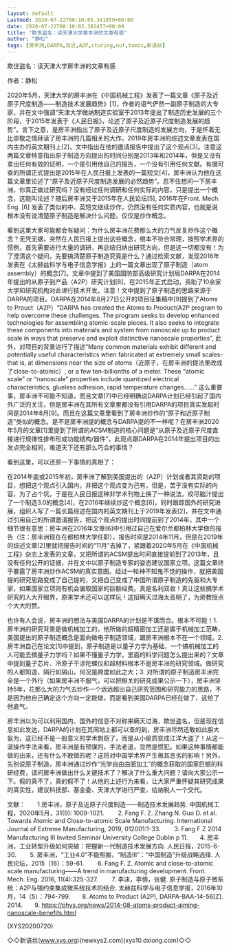 ```yaml
---
layout: default
Lastmod: 2020-07-22T00:10:05.341859+00:00
date: 2020-07-22T00:10:03.381437+00:00
title: "欺世盗名：读天津大学房丰洲的文章有感"
author: "静松"
tags: [房丰洲,DARPA,及近,A2P,cturing,nuf,tomic,新语丝]
---
```


欺世盗名：读天津大学房丰洲的文章有感

作者：静松

2020年5月，天津大学的房丰洲在《中国机械工程》发表了一篇文章《原子及近原子尺度制造——制造技术发展趋势》[1]，作者的语气俨然一副原子制造的大专家，并在文中强调“天津大学微纳制造实验室于2013年提出了制造历史发展的三个阶段，于2015年发表于《人民日报》，论述了原子及近原子尺度制造发展的趋势”。言下之意，是房丰洲指出了原子及近原子尺度制造的发展方向，于是怀着无比崇敬之情拜读了房丰洲的几篇相关的大作。2019年房丰洲的综述文章发表在国内主办的英文期刊上[2]，文中指出在他的邀请报告中提出了这个观点[3]。注意这两篇文章特意指出原子制造方向提出的时间分别是2013年和2014年，但是又没有拿出任何有效的证明，一个是引用他自己的报告，一个没有引用任何文献。有据可查的所谓正式提出是2015年在人民日报上发表的一篇短文[4]，房丰洲认为他在这篇文章里论述了“原子及近原子尺度制造发展的必然趋势”。忍不住想问一下房丰洲，你真正做过研究吗？没有经过任何调研和任何实际的内容，只是提出一个概念，这能叫论述？随后房丰洲又于2015年在人民论坛[5], 2016年在Front. Mech. Eng. [6] 发表了类似的中、英短文继续炒作，仍然没有任何实质内容，也就是说根本没有说清楚原子制造是解决什么问题，仅仅是炒作概念。

看到这里大家可能都会有疑问：为什么房丰洲花费那么大的力气反复炒作这个概念？无凭无据，突然在人民日报上提出这些概念，根本不符合常理，按照学术界的惯例，首先需要进行大量的调研，再总结归纳出研究方向，但是这一切都没有！为了澄清这个疑问，先要搞清楚原子制造究竟是什么？通过检索文献，发现2016年发表在《太赫兹科学与电子信息学报》上的一篇文章出现了原子制造（atom assembly）的概念[7]。文章中提到了美国国防部高级研究计划局DARPA在2014年提出的从原子到产品（A2P）研究计划[8]，在2015年正式启动，资助了10余家大学和研究机构对此进行技术开发。注意！文中提到了原子制造的思路来源于DARPA的项目。DARPA在2014年8月27日公开的项目征集稿中[9]提到了Atoms to Prouct（A2P）“DARPA has created the Atoms to Product(A2P program to help overcome these challenges. The program seeks to develop enhanced technologies for assembling atomic-scale pieces. It also seeks to integrate these components into materials and system from nanoscale up to product scale in ways that preserve and exploit distinctive nanoscale properties”, 此外，对项目的背景进行了描述“Many common materials exhibit different and potentially useful characteristics when fabricated at extremely small scales-that is, at dimensions near the size of atoms（近原子，在房丰洲的提法里改成了close-to-atomic）, or a few ten-billionths of a meter. These “atomic scale” or “nanoscale” properties include quantized electrical characteristics, glueless adhesion, rapid temperature changes……” 这么重要事，房丰洲不可能不知道，而且文章[7]中已经明确说DARPA计划已经引起了国内外广泛的关注，但是房丰洲在其所有文章里都没有引用DARPA的项目真实发起时间是2014年8月[9]。而且在这篇文章里看到了房丰洲炒作的“原子和近原子制造”类似的概念。是不是房丰洲提的概念与DARPA提的不一样呢？在房丰洲2020年5月的文章[1]里提到了所谓的ACSM制造的核心问题是“从原子及近原子尺度直接进行规律性排布形成功能结构/器件”，此观点跟DARPA在2014年提出项目的出发点完全相同，难道天下还有那么巧合的事情？

看到这里，可以还原一下事情的真相了：

在2014年底或2015年初，房丰洲了解到美国提出的（A2P）计划或者其资助的项目，想把这个观点引入国内，并把这个观点变为己有，但是，苦于没有实际的内容，为了占个坑，于是在人民日报这种非学术刊物上换了一种说法，绞尽脑汁提出了一个制造3.0的概念[4]，在2016年继续炒这个概念[6]，同时跟踪国外的研究进展，组织人写了一篇长篇综述在国内的英文期刊上于2019年发表[2]，并在文中通过引用自己的所谓邀请报告，把这个观点的提出时间提前到了2014年，其中一个细节很有意思：房丰洲在2016年文章[6]中引用过自己在爱尔兰都柏林大学做的报告（注：房丰洲现在在都柏林大学任职），报告时间是2014年11月，但是在2019年的综述文章[2]里就把报告时间的“11月”去掉了，紧跟着2020年5月在《中国机械工程》杂志上发表的文章，又把所谓的ACSM提出时间直接提前到了2013年，且没有任何公开的证据，并在文中以原子制造专家的姿态建议国家立项。这篇文章终于暴露了房丰洲炒作ACSM的真实意图。经过一轮神不知鬼不觉的操作，就把美国提的研究思路变成了自己提的，又把自己变成了中国所谓原子制造的先驱和大专家，如果国家立项则有机会骗取国家的巨额经费。真是名利双收！真让这些搞学术研究的人大开眼界，原来学术还可以这样玩！这招瞒天过海太高明了，为房教授点个大大的赞。

也许有人会说，房丰洲的想法与美国DARPA的计划是不谋而合。根本不可能！1. 房丰洲的研究背景是做机械加工的，他所做的超精密加工还是属于机械加工范畴，美国提出的原子制造概念是面向微电子制造领域，跟房丰洲根本不在一个领域。2. 房丰洲自己在论文[1]中提到，原子制造是以量子力学为基础，一个搞机械加工的人可能去搞量子力学吗？如果不懂量子力学，里面的科学问题怎么提出来的？文章中提到量子芯片、冷原子干涉陀螺仪和超材料根本不是房丰洲的研究领域。做研究的人都知道，隔行如隔山，何况是跨度如此之大；3. 对所谓的原子制造房丰洲完全是一个外行（如果房丰洲不服气，可以把相关的研究成果公示一下），房丰洲坚持5年，花那么大的力气去炒作一个远远超出自己研究范围和研究能力的思路，不是因为他自己确定这个方向一定能做，而是看到美国DARPA已经在做了，这给了他底气。

房丰洲以为可以利用国内、国外的信息不对称来瞒天过海，欺世盗名，但是现在信息如此发达，DARPA的计划在其网站上都可以查的到，房丰洲尽然还敢如此胆大妄为，这已经不是一般意义的学术剽窃了，而是从小偷质变成江洋大盗了！从这一波操作手法来看，房丰洲是有预谋的，手法老道，显然是惯犯。如果这种事情都能做的出来，还有什么不敢做的呢？这将对中国学术界产生极其恶劣的影响！另外，先别说原子制造，房丰洲通过炒作“光学自由曲面加工”的概念获取的国家巨额的科研经费，请问房丰洲做出什么关键技术了？解决了什么重大问题？请向大家公示一下。假的真不了，真的假不了！从他的上述行为来看，让大家严重怀疑其研究成果的真实性，建议科技部、基金委、天津大学进行严查，给纳税人一个交代。

文献：　　1.房丰洲，原子及近原子尺度制造——制造技术发展趋势. 中国机械工程，2020年5月，31(9): 1009-1021. 　　2. Fang F. Z. Zhang N. Guo D. et al. Towards Atomic and Close-to-atomic Scale Manufacturing. International Journal of Extreme Manufacturing, 2019, 012001:1-33. 　　3. Fang F Z 2014 Manufacturing III Invited Seminar University College Dublin p 11.　　4. 房丰洲，工业转型升级如何突破：把握新一代制造技术发展方向. 人民日报，2015-6-30. 　　5. 房丰洲，“工业4.0”不能照搬，“制造III”：“中国制造”升级战略选择. 人民论坛，2015（16）：59-61. 　　6. Fang F. Z. Atomic and close-to-atomic scale manufacturing——A trend in manufacturing development. Front. Mech. Eng. 2016, 11(4):325-327. 　　7. 李沫，李倩，张健. 原子制造与原子微系统：A2P与强约束集成微系统技术的结合. 太赫兹科学与电子信息学报，2016年10月，14（5）：794-799.　　8. Atoms to Product (A2P), DARPA-BAA-14-56[Z]. 2014.　　9. https://phys.org/news/2014-08-atoms-product-aiming-nanoscale-benefits.html

(XYS20200720)

◇◇新语丝(www.xys.org)(newxys2.com)(xys10.dxiong.com)◇◇

